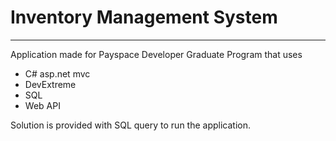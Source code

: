 # Inventory Management System
---
Application made for Payspace Developer Graduate Program that uses
- C# asp.net mvc
- DevExtreme
- SQL
- Web API

Solution is provided with SQL query to run the application.
